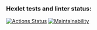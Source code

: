 ### Hexlet tests and linter status:
[![Actions Status](https://github.com/EvgenyAleksov/python-project-49/actions/workflows/hexlet-check.yml/badge.svg)](https://github.com/EvgenyAleksov/python-project-49/actions)
[![Maintainability](https://api.codeclimate.com/v1/badges/da1d813750c6909348f7/maintainability)](https://codeclimate.com/github/EvgenyAleksov/python-project-49/maintainability)
<script async id="asciicast-OTzVKButBSkch3qOD9Z0CW06Q" src="https://asciinema.org/a/OTzVKButBSkch3qOD9Z0CW06Q.js"></script>